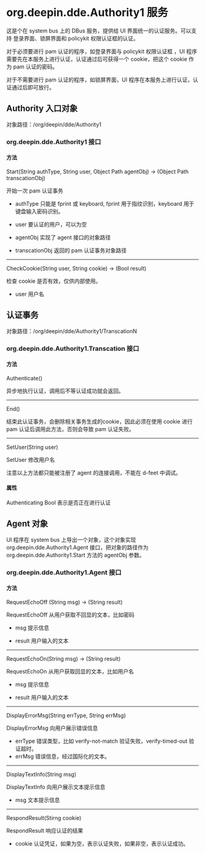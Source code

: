 # org.deepin.dde.Authority1 服务

这是个在 system bus 上的 DBus 服务，提供给 UI 界面统一的认证服务。可以支持 登录界面、锁屏界面和 policykit 权限认证框的认证。

对于必须要进行 pam 认证的程序，如登录界面与 policykit 权限认证框 ，UI 程序需要先在本服务上进行认证，认证通过后可获得一个 cookie，把这个 cookie 作为 pam 认证的密码。

对于不需要进行 pam 认证的程序，如锁屏界面，UI 程序在本服务上进行认证，认证通过后即可放行。

## Authority 入口对象

对象路径：/org/deepin/dde/Authority1

### org.deepin.dde.Authority1 接口

#### 方法

Start(String authType, String user, Object Path agentObj) -> (Object Path transcationObj)

开始一次 pam 认证事务

- authType 只能是 fprint 或 keyboard, fprint 用于指纹识别，keyboard 用于键盘输入密码识别。

- user 要认证的用户，可以为空

- agentObj 实现了 agent 接口的对象路径

- transcationObj 返回的 pam 认证事务对象路径


---
CheckCookie(String user, String cookie) -> (Bool result)

检查 cookie 是否有效，仅供内部使用。

- user 用户名



## 认证事务

对象路径：/org/deepin/dde/Authority1/TranscationN

### org.deepin.dde.Authority1.Transcation 接口


#### 方法

Authenticate()

异步地执行认证，调用后不等认证成功就会返回。

---
End() 

结束此认证事务，会删除相关事务生成的cookie，因此必须在使用 cookie 进行 pam 认证后调用此方法，否则会导致 pam 认证失败。

---
SetUser(String user)

SetUser 修改用户名

注意以上方法都只能被注册了 agent 的连接调用，不能在 d-feet 中调试。


#### 属性

Authenticating Bool 表示是否正在进行认证


## Agent 对象

UI 程序在 system bus 上导出一个对象，这个对象实现 org.deepin.dde.Authority1.Agent 接口，把对象的路径作为 org.deepin.dde.Authority1.Start 方法的 agentObj 参数。

### org.deepin.dde.Authority1.Agent 接口

#### 方法

RequestEchoOff (String msg) -> (String result)

RequestEchoOff  从用户获取不回显的文本，比如密码

- msg 提示信息

- result 用户输入的文本

---
RequestEchoOn(String msg) -> (String result)

RequestEchoOn 从用户获取回显的文本，比如用户名

- msg 提示信息

- result 用户输入的文本

---
DisplayErrorMsg(String errType, String errMsg)

DisplayErrorMsg 向用户展示错误信息

- errType 错误类型，比如 verify-not-match 验证失败，verify-timed-out 验证超时。
- errMsg 错误信息，经过国际化的文本。

---
DisplayTextInfo(String msg)

DisplayTextInfo 向用户展示文本提示信息

- msg 文本提示信息

---
RespondResult(Stirng cookie)

RespondResult 响应认证的结果

- cookie 认证凭证，如果为空，表示认证失败，如果非空，表示认证成功。
